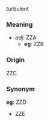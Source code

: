 turbulent
### Meaning
+ _adj_: ZZA
    + __eg__: ZZB

### Origin

ZZC

### Synonym

__eg__: ZZD

+ ZZE


